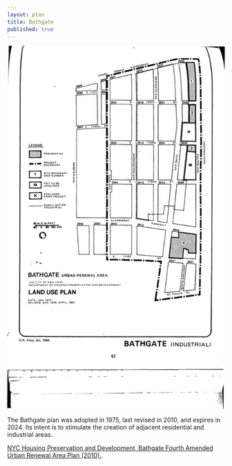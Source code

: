 ```yaml
---
layout: plan
title: Bathgate
published: true
---
```


![Bathgate in the Atlas of Urban Renewal](Bathgate.jpg)

The Bathgate plan was adopted in 1975, last revised in 2010, and expires in 2024. Its intent is to stimulate the creation of adjacent residential and industrial areas.

[NYC Housing Preservation and Development, Bathgate Fourth Amended Urban Renewal Area Plan (2010).](https://www.nyc.gov/assets/hpd/downloads/pdfs/services/bathgate-fourth-amended-urp.pdf). 

